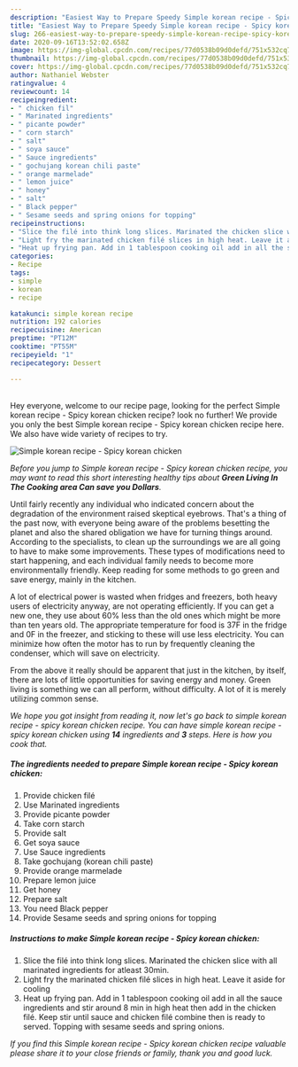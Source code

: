 ```yaml
---
description: "Easiest Way to Prepare Speedy Simple korean recipe - Spicy korean chicken"
title: "Easiest Way to Prepare Speedy Simple korean recipe - Spicy korean chicken"
slug: 266-easiest-way-to-prepare-speedy-simple-korean-recipe-spicy-korean-chicken
date: 2020-09-16T13:52:02.658Z
image: https://img-global.cpcdn.com/recipes/77d0538b09d0defd/751x532cq70/simple-korean-recipe-spicy-korean-chicken-recipe-main-photo.jpg
thumbnail: https://img-global.cpcdn.com/recipes/77d0538b09d0defd/751x532cq70/simple-korean-recipe-spicy-korean-chicken-recipe-main-photo.jpg
cover: https://img-global.cpcdn.com/recipes/77d0538b09d0defd/751x532cq70/simple-korean-recipe-spicy-korean-chicken-recipe-main-photo.jpg
author: Nathaniel Webster
ratingvalue: 4
reviewcount: 14
recipeingredient:
- " chicken fil"
- " Marinated ingredients"
- " picante powder"
- " corn starch"
- " salt"
- " soya sauce"
- " Sauce ingredients"
- " gochujang korean chili paste"
- " orange marmelade"
- " lemon juice"
- " honey"
- " salt"
- " Black pepper"
- " Sesame seeds and spring onions for topping"
recipeinstructions:
- "Slice the filé into think long slices. Marinated the chicken slice with all marinated ingredients for atleast 30min."
- "Light fry the marinated chicken filé slices in high heat. Leave it aside for cooling"
- "Heat up frying pan. Add in 1 tablespoon cooking oil add in all the sauce ingredients and stir around 8 min in high heat then add in the chicken filé. Keep stir until sauce and chicken filé combine then is ready to served. Topping with sesame seeds and spring onions."
categories:
- Recipe
tags:
- simple
- korean
- recipe

katakunci: simple korean recipe 
nutrition: 192 calories
recipecuisine: American
preptime: "PT12M"
cooktime: "PT55M"
recipeyield: "1"
recipecategory: Dessert

---
```

<br>
Hey everyone, welcome to our recipe page, looking for the perfect Simple korean recipe - Spicy korean chicken recipe? look no further! We provide you only the best Simple korean recipe - Spicy korean chicken recipe here. We also have wide variety of recipes to try.
<br>


![Simple korean recipe - Spicy korean chicken](https://img-global.cpcdn.com/recipes/77d0538b09d0defd/751x532cq70/simple-korean-recipe-spicy-korean-chicken-recipe-main-photo.jpg)

<i>Before you jump to Simple korean recipe - Spicy korean chicken recipe, you may want to read this short interesting healthy tips about 
<strong>Green Living In The Cooking area Can save you Dollars</strong>.</i>
</br>

Until fairly recently any individual who indicated concern about the degradation of the environment raised skeptical eyebrows. That's a thing of the past now, with everyone being aware of the problems besetting the planet and also the shared obligation we have for turning things around. According to the specialists, to clean up the surroundings we are all going to have to make some improvements. These types of modifications need to start happening, and each individual family needs to become more environmentally friendly. Keep reading for some methods to go green and save energy, mainly in the kitchen.

A lot of electrical power is wasted when fridges and freezers, both heavy users of electricity anyway, are not operating efficiently. If you can get a new one, they use about 60% less than the old ones which might be more than ten years old. The appropriate temperature for food is 37F in the fridge and 0F in the freezer, and sticking to these will use less electricity. You can minimize how often the motor has to run by frequently cleaning the condenser, which will save on electricity.

From the above it really should be apparent that just in the kitchen, by itself, there are lots of little opportunities for saving energy and money. Green living is something we can all perform, without difficulty. A lot of it is merely utilizing common sense.


<i>We hope you got insight from reading it, now let's go back to simple korean recipe - spicy korean chicken recipe. You can have simple korean recipe - spicy korean chicken using <strong>14</strong> ingredients and <strong>3</strong> steps. Here is how you cook that.
</i>

##### The ingredients needed to prepare Simple korean recipe - Spicy korean chicken:

1. Provide  chicken filé
1. Use  Marinated ingredients
1. Provide  picante powder
1. Take  corn starch
1. Provide  salt
1. Get  soya sauce
1. Use  Sauce ingredients
1. Take  gochujang (korean chili paste)
1. Provide  orange marmelade
1. Prepare  lemon juice
1. Get  honey
1. Prepare  salt
1. You need  Black pepper
1. Provide  Sesame seeds and spring onions for topping


##### Instructions to make Simple korean recipe - Spicy korean chicken:

1. Slice the filé into think long slices. Marinated the chicken slice with all marinated ingredients for atleast 30min.
1. Light fry the marinated chicken filé slices in high heat. Leave it aside for cooling
1. Heat up frying pan. Add in 1 tablespoon cooking oil add in all the sauce ingredients and stir around 8 min in high heat then add in the chicken filé. Keep stir until sauce and chicken filé combine then is ready to served. Topping with sesame seeds and spring onions.


<i>If you find this Simple korean recipe - Spicy korean chicken recipe valuable please share it to your close friends or family, thank you and good luck.</i>
